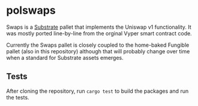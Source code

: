 # polswaps

Swaps is a [Substrate][substrate] pallet that implements the
Uniswap v1 functionality. It was mostly ported line-by-line from
the orginal Vyper smart contract code.

Currently the Swaps pallet is closely coupled to the home-baked
Fungible pallet (also in this repository) although that will
probably change over time when a standard for Substrate assets emerges.

## Tests

After cloning the repository, run `cargo test` to build the packages and run
the tests.

[substrate]: https://github.com/paritytech/substrate
